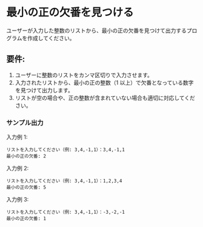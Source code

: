 # 最小の正の欠番を見つける

ユーザーが入力した整数のリストから、最小の正の欠番を見つけて出力するプログラムを作成してください。

## 要件:

1. ユーザーに整数のリストをカンマ区切りで入力させます。
1. 入力されたリストから、最小の正の整数（1 以上）で欠番となっている数字を見つけて出力します。
1. リストが空の場合や、正の整数が含まれていない場合も適切に対応してください。

### サンプル出力

入力例 1:

```
リストを入力してください（例: 3,4,-1,1）：3,4,-1,1
最小の正の欠番: 2
```

入力例 2:

```
リストを入力してください（例: 3,4,-1,1）：1,2,3,4
最小の正の欠番: 5
```

入力例 3:

```
リストを入力してください（例: 3,4,-1,1）：-3,-2,-1
最小の正の欠番: 1
```
